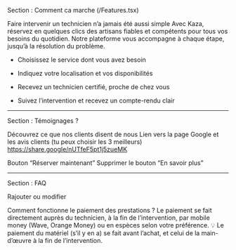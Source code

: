 

Section : Comment ca marche (/Features.tsx)

Faire intervenir un technicien n’a jamais été aussi simple
Avec Kaza, réservez en quelques clics des artisans fiables et compétents pour tous vos besoins du quotidien.
Notre plateforme vous accompagne à chaque étape, jusqu’à la résolution du problème.

- Choisissez le service dont vous avez besoin

- Indiquez votre localisation et vos disponibilités

- Recevez un technicien certifié, proche de chez vous

- Suivez l’intervention et recevez un compte-rendu clair

--------------------------------


Section : Témoignages ?

Découvrez ce que nos clients disent de nous
Lien vers la page Google et les avis clients (tu peux choisir les 3 meilleurs)
https://share.google/nUTfeF5pt1j5zueMK

Bouton “Réserver maintenant”
Supprimer le bouton “En savoir plus”

--------------------------------

Section : FAQ

Rajouter ou modifier 

Comment fonctionne le paiement des prestations ?
Le paiement se fait directement auprès du technicien, à la fin de l’intervention, par mobile money (Wave, Orange Money) ou en espèces selon votre préférence.
💡 Le paiement du matériel (s’il y en a) se fait avant l’achat, et celui de la main-d’œuvre à la fin de l’intervention.

